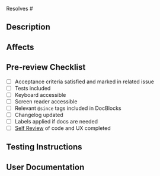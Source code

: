 <!-- Indicate the issue(s) resolved by this PR. -->

Resolves #

## Description

<!-- Summarize the related issue, explain HOW this PR solves the problem, and WHY you made the choices you made. -->

## Affects

<!-- Mention any existing functionality affected by this PR to help inform the reviewer(s). -->

## Pre-review Checklist

<!-- Complete tasks prior to requesting a review. Delete tasks that are not relevant. -->

-   [ ] Acceptance criteria satisfied and marked in related issue
-   [ ] Tests included
-   [ ] Keyboard accessible
-   [ ] Screen reader accessible
-   [ ] Relevant `@since` tags included in DocBlocks
-   [ ] Changelog updated
-   [ ] Labels applied if docs are needed
-   [ ] [Self Review](https://give.gitbook.io/development-manual/devops/github/code-reviews#self-review) of code and UX completed

## Testing Instructions

<!-- Help others test your PR as efficiently as possible. -->

## User Documentation

<!-- Note any user-facing docs that should be added or updated. Delete if not relevant. -->
